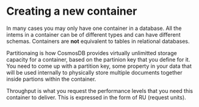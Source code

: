 # Creating a new container

In many cases you may only have one container in a database. All the intems in a container can be 
of different types and can have different schemas. Containers are **not** equivalent to tables in
relational databases. 

Partitionaing is how CosmosDB provides virtually unlimitted storage capacity for a container, based 
on the partinion key that you define for it. You need to come up with a partition key, some property 
in your data that will be used internally to physically store multiple documents together inside partions
within the container.

Throughput is what you request the performance levels that you need this container to deliver. This is
expressed in the form of RU (request units).
